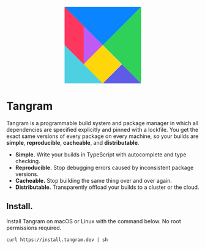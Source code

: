 <p align="center">
	<img width="200px" src="tangram.svg" title="Tangram">
</p>

# Tangram

Tangram is a programmable build system and package manager in which all dependencies are specified explicitly and pinned with a lockfile. You get the exact same versions of every package on every machine, so your builds are **simple**, **reproducible**, **cacheable**, and **distributable**.

- **Simple.** Write your builds in TypeScript with autocomplete and type checking.
- **Reproducible.** Stop debugging errors caused by inconsistent package versions.
- **Cacheable.** Stop building the same thing over and over again.
- **Distributable.** Transparently offload your builds to a cluster or the cloud.

## Install.

Install Tangram on macOS or Linux with the command below. No root permissions required.

```
curl https://install.tangram.dev | sh
```

